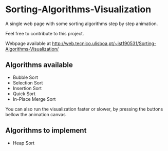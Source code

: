# Sorting-Algorithms-Visualization
A single web page with some sorting algorithms step by step animation. 

Feel free to contribute to this project.

Webpage available at http://web.tecnico.ulisboa.pt/~ist190531/Sorting-Algorithms-Visualization/

## Algorithms available
- Bubble Sort
- Selection Sort
- Insertion Sort
- Quick Sort
- In-Place Merge Sort

You can also run the visualization faster or slower, by pressing the buttons bellow the animation canvas

## Algorithms to implement
- Heap Sort
